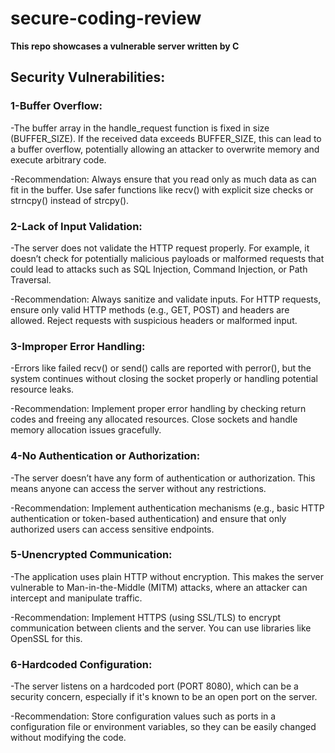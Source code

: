 # secure-coding-review
**This repo showcases a vulnerable server written by C**

## Security Vulnerabilities:

### 1-Buffer Overflow:

  -The buffer array in the handle_request function is fixed in size (BUFFER_SIZE). If the received data exceeds BUFFER_SIZE, this can lead to a buffer overflow, potentially allowing an attacker to overwrite memory and execute arbitrary code.
  
  -Recommendation: Always ensure that you read only as much data as can fit in the buffer. Use safer functions like recv() with explicit size checks or strncpy() instead of strcpy().

### 2-Lack of Input Validation:

  -The server does not validate the HTTP request properly. For example, it doesn’t check for potentially malicious payloads or malformed requests that could lead to attacks such as SQL Injection, Command Injection, or Path Traversal.
  
  -Recommendation: Always sanitize and validate inputs. For HTTP requests, ensure only valid HTTP methods (e.g., GET, POST) and headers are allowed. Reject requests with suspicious headers or malformed input.

### 3-Improper Error Handling:

  -Errors like failed recv() or send() calls are reported with perror(), but the system continues without closing the socket properly or handling potential resource leaks.
  
  -Recommendation: Implement proper error handling by checking return codes and freeing any allocated resources. Close sockets and handle memory allocation issues gracefully.

### 4-No Authentication or Authorization:

  -The server doesn’t have any form of authentication or authorization. This means anyone can access the server without any restrictions.
  
  -Recommendation: Implement authentication mechanisms (e.g., basic HTTP authentication or token-based authentication) and ensure that only authorized users can access sensitive endpoints.

### 5-Unencrypted Communication:

  -The application uses plain HTTP without encryption. This makes the server vulnerable to Man-in-the-Middle (MITM) attacks, where an attacker can intercept and manipulate traffic.
  
  -Recommendation: Implement HTTPS (using SSL/TLS) to encrypt communication between clients and the server. You can use libraries like OpenSSL for this.

### 6-Hardcoded Configuration:

  -The server listens on a hardcoded port (PORT 8080), which can be a security concern, especially if it's known to be an open port on the server.
  
  -Recommendation: Store configuration values such as ports in a configuration file or environment variables, so they can be easily changed without modifying the code.
